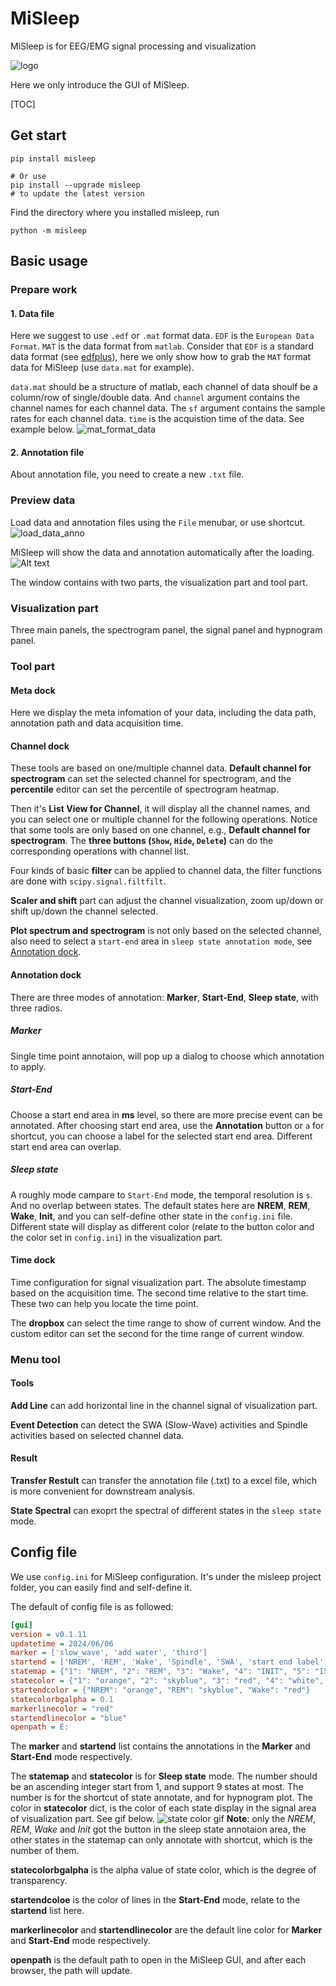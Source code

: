 # MiSleep
MiSleep is for EEG/EMG signal processing and visualization

![logo](../resources/entire_logo.png)

Here we only introduce the GUI of MiSleep.

[TOC]

## Get start
```shell
pip install misleep

# Or use 
pip install --upgrade misleep 
# to update the latest version
```

Find the directory where you installed misleep, run
```shell
python -m misleep
```

## Basic usage

### Prepare work
#### 1. Data file
Here we suggest to use `.edf` or `.mat` format data. `EDF` is the `European Data Format`. `MAT` is the data format from `matlab`. Consider that `EDF` is a standard data format (see [edfplus](https://edfplus.info/)), here we only show how to grab the `MAT` format data for MiSleep (use `data.mat` for example).

`data.mat` should be a structure of matlab, each channel of data shoulf be a column/row of single/double data. And `channel` argument contains the channel names for each channel data. The `sf` argument contains the sample rates for each channel data. `time` is the acquistion time of the data. See example below.
![mat_format_data](./resources/mat_format_data.png)

#### 2. Annotation file
About annotation file, you need to create a new `.txt` file.

### Preview data
Load data and annotation files using the `File` menubar, or use shortcut.
![load_data_anno](./resources/load_data_anno.png)

MiSleep will show the data and annotation automatically after the loading.
![Alt text](./resources/preview_data.png)

The window contains with two parts, the visualization part and tool part.

### Visualization part
Three main panels, the spectrogram panel, the signal panel and hypnogram panel.

### Tool part
#### Meta dock
Here we display the meta infomation of your data, including the data path, annotation path and data acquisition time.

#### Channel dock
These tools are based on one/multiple channel data. **Default channel for spectrogram** can set the selected channel for spectrogram, and the **percentile** editor can set the percentile of spectrogram heatmap. 

Then it's **List View for Channel**, it will display all the channel names, and you can select one or multiple channel for the following operations. Notice that some tools are only based on one channel, e.g., **Default channel for spectrogram**. The **three buttons (`Show`, `Hide`, `Delete`)** can do the corresponding operations with channel list.

Four kinds of basic **filter** can be applied to channel data, the filter functions are done with `scipy.signal.filtfilt`.

**Scaler and shift** part can adjust the channel visualization, zoom up/down or shift up/down the channel selected.

**Plot spectrum and spectrogram** is not only based on the selected channel, also need to select a `start-end` area in `sleep state annotation mode`, see [Annotation dock]().

#### Annotation dock
There are three modes of annotation: **Marker**, **Start-End**, **Sleep state**, with three radios.

##### Marker
Single time point annotaion, will pop up a dialog to choose which annotation to apply.

##### Start-End
Choose a start end area in **ms** level, so there are more precise event can be annotated. After choosing start end area, use the **Annotation** button or `a` for shortcut, you can choose a label for the selected start end area. Different start end area can overlap.

##### Sleep state
A roughly mode campare to `Start-End` mode, the temporal resolution is `s`. And no overlap between states. The default states here are **NREM**, **REM**, **Wake**, **Init**, and you can self-define other state in the `config.ini` file. Different state will display as different color (relate to the button color and the color set in `config.ini`) in the visualization part.

#### Time dock
Time configuration for signal visualization part. The absolute timestamp based on the acquisition time. The second time relative to the start time. These two can help you locate the time point.

The **dropbox** can select the time range to show of current window. And the custom editor can set the second for the time range of current window.

### Menu tool
#### Tools
**Add Line** can add horizontal line in the channel signal of visualization part.

**Event Detection** can detect the SWA (Slow-Wave) activities and Spindle activities based on selected channel data.

#### Result
**Transfer Restult** can transfer the annotation file (.txt) to a excel file, which is more convenient for downstream analysis.

**State Spectral** can exoprt the spectral of different states in the `sleep state` mode.

## Config file
We use `config.ini` for MiSleep configuration. It's under the misleep project folder, you can easily find and self-define it.

The default of config file is as followed:
```ini
[gui]
version = v0.1.11
updatetime = 2024/06/06
marker = ['slow_wave', 'add water', 'third']
startend = ['NREM', 'REM', 'Wake', 'Spindle', 'SWA', 'start end label', 'start end label']
statemap = {"1": "NREM", "2": "REM", "3": "Wake", "4": "INIT", "5": "IS", "6": "MicroArousal"}
statecolor = {"1": "orange", "2": "skyblue", "3": "red", "4": "white", "5": "green", "6": "pink"}
startendcolor = {"NREM": "orange", "REM": "skyblue", "Wake": "red"}
statecolorbgalpha = 0.1
markerlinecolor = "red"
startendlinecolor = "blue"
openpath = E:
```

The **marker** and **startend** list contains the annotations in the **Marker** and **Start-End** mode respectively.

The **statemap** and **statecolor** is for **Sleep state** mode. The number should be an ascending integer start from 1, and support 9 states at most. The number is for the shortcut of state annotate, and for hypnogram plot. The color in **statecolor** dict, is the color of each state display in the signal area of visualization part. See gif below.
![state color gif](./resources/statecolor.gif)
**Note**: only the *NREM*, *REM*, *Wake* and *Init* got the button in the sleep state annotaion area, the other states in the statemap can only annotate with shortcut, which is the number of them.

**statecolorbgalpha** is the alpha value of state color, which is the degree of transparency.

**startendcoloe** is the color of lines in the **Start-End** mode, relate to the **startend** list here.

**markerlinecolor** and **startendlinecolor** are the default line color for **Marker** and **Start-End** mode respectively.

**openpath** is the default path to open in the MiSleep GUI, and after each browser, the path will update.
